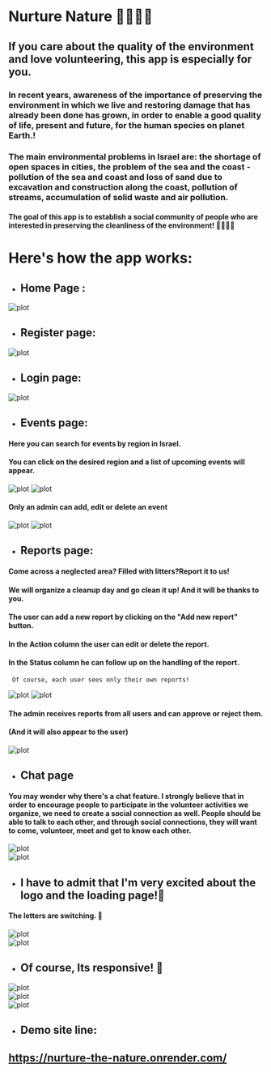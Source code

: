 # Nurture Nature 🌳🌲🌼🌻

## If you care about the quality of the environment and love volunteering, this app is especially for you.

### In recent years, awareness of the importance of preserving the environment in which we live and restoring damage that has already been done has grown, in order to enable a good quality of life, present and future, for the human species on planet Earth.!

### The main environmental problems in Israel are: the shortage of open spaces in cities, the problem of the sea and the coast - pollution of the sea and coast and loss of sand due to excavation and construction along the coast, pollution of streams, accumulation of solid waste and air pollution.

#### The goal of this app is to establish a social community of people who are interested in preserving the cleanliness of the environment! 🙋‍♀️🙋‍♂️

# Here's how the app works:

- ## Home Page :
![plot](./client/src/assest/README/home-page.jpg) 

- ## Register page:
![plot](./client/src/assest/README/register.jpg) 

- ## Login page:
![plot](./client/src/assest/README/login.jpg) 

- ## Events page:
#### Here you can search for events by region in Israel.
#### You can click on the desired region and a list of upcoming events will appear.
![plot](./client/src/assest/README/events.jpg) 
![plot](./client/src/assest/README/get-an-event.jpg) 

#### Only an admin can add, edit or delete an event

![plot](./client/src/assest/README/event-admin.jpg) 
![plot](./client/src/assest/README/modal.jpg) 

- ## Reports page:
#### Come across a neglected area? Filled with litters?Report it to us!
#### We will organize a cleanup day and go clean it up! And it will be thanks to you.
#### The user can add a new report by clicking on the "Add new report" button.
#### In the Action column the user can edit or delete the report.
#### In the Status column he can follow up on the handling of the report.

` Of course, each user sees only their own reports!`

![plot](./client/src/assest/README/report-1.jpg) 
![plot](./client/src/assest/README/report-2.jpg)  

#### The admin receives reports from all users and can approve or reject them.
#### (And it will also appear to the user)

![plot](./client/src/assest/README/admin-reports.jpg)  

- ## Chat page
#### You may wonder why there's a chat feature. I strongly believe that in order to encourage people to participate in the volunteer activities we organize, we need to create a social connection as well. People should be able to talk to each other, and through social connections, they will want to come, volunteer, meet and get to know each other.
![plot](./client/src/assest/README/chat1.jpg)  
![plot](./client/src/assest/README/chat2.jpg)  


- ## I have to admit that I'm very excited about the logo and the loading page!🙂
 #### The letters are switching. 🤭
![plot](./client/src/assest/README/logo1.jpg)  
![plot](./client/src/assest/README/logo2.jpg)  

- ## Of course, Its responsive! 🙂
![plot](./client/src/assest/README/responsive1.jpg)  
![plot](./client/src/assest/README/responsive2.jpg)  
![plot](./client/src/assest/README/responsive3.jpg)  

- ## Demo site line: 
## https://nurture-the-nature.onrender.com/